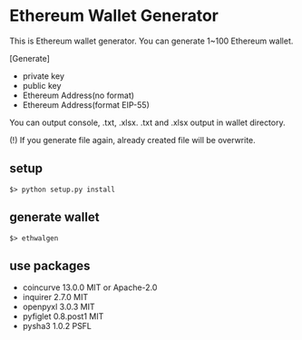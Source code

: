 # Ethereum Wallet Generator

This is Ethereum wallet generator.
You can generate 1~100 Ethereum wallet.

[Generate]
- private key
- public key
- Ethereum Address(no format)
- Ethereum Address(format EIP-55)

You can output console, .txt, .xlsx.
.txt and .xlsx output in wallet directory.

(!) If you generate file again, already created file will be overwrite.
## setup

```
$> python setup.py install
```

## generate wallet

```
$> ethwalgen
```

## use packages
- coincurve             13.0.0     MIT or Apache-2.0
- inquirer              2.7.0      MIT
- openpyxl              3.0.3      MIT 
- pyfiglet              0.8.post1  MIT 
- pysha3                1.0.2      PSFL